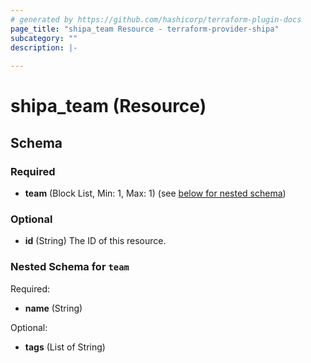 ```yaml
---
# generated by https://github.com/hashicorp/terraform-plugin-docs
page_title: "shipa_team Resource - terraform-provider-shipa"
subcategory: ""
description: |-
  
---
```


# shipa_team (Resource)





<!-- schema generated by tfplugindocs -->
## Schema

### Required

- **team** (Block List, Min: 1, Max: 1) (see [below for nested schema](#nestedblock--team))

### Optional

- **id** (String) The ID of this resource.

<a id="nestedblock--team"></a>
### Nested Schema for `team`

Required:

- **name** (String)

Optional:

- **tags** (List of String)


